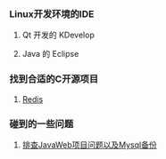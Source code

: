 ### Linux开发环境的IDE

1. Qt 开发的 KDevelop

2. Java 的 Eclipse

### 找到合适的C开源项目

1. [Redis](https://github.com/antirez/redis)

### 碰到的一些问题

1. [排查JavaWeb项目问题以及Mysql备份](java_mysql.md)
